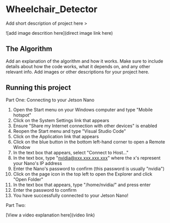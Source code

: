 # Wheelchair_Detector

 Add short description of project here >

![add image descrition here](direct image link here)

## The Algorithm

Add an explanation of the algorithm and how it works. Make sure to include details about how the code works, what it depends on, and any other relevant info. Add images or other descriptions for your project here. 

## Running this project

Part One: Connecting to your Jetson Nano
1. Open the Start menu on your Windows computer and type "Mobile hotspot"
2. Click on the System Settings link that appears
3. Ensure "Share my Internet connection with other devices" is enabled
4. Reopen the Start menu and type "Visual Studio Code"
5. Click on the Application link that appears
6. Click on the blue button in the bottom left-hand corner to open a Remote Window
7. In the text box that appears, select "Connect to Host..."
8. In the text box, type "nvidia@xxx.xxx.xxx.xxx" where the x's represent your Nano's IP address
9. Enter the Nano's password to confirm (this password is usually "nvidia")
10. Click on the page icon in the top left to open the Explorer and click "Open Folder"
12. In the text box that appears, type "/home/nvidia/" and press enter
13. Enter the password to confirm
14. You have successfully connected to your Jetson Nano!

Part Two: 

[View a video explanation here](video link)
